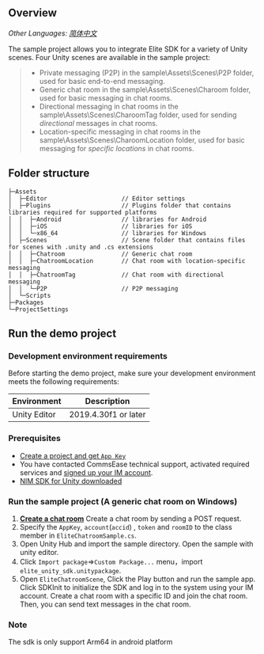 ## Overview
_Other Languages: [简体中文](README_zh_CN.md)_

The sample project allows you to integrate Elite SDK for a variety of Unity scenes. Four Unity scenes are available in the sample project:

>* Private messaging (P2P) in the sample\Assets\Scenes\P2P folder, used for basic end-to-end messaging.
>* Generic chat room in the sample\Assets\Scenes\Charoom folder, used for basic messaging in chat rooms.
>* Directional messaging in chat rooms in the sample\Assets\Scenes\CharoomTag folder, used for sending *directional* messages in chat rooms.
>* Location-specific messaging in chat rooms in the sample\Assets\Scenes\CharoomLocation folder, used for basic messaging for *specific locations* in chat rooms.

## Folder structure
```
├─Assets
│  ├─Editor                     // Editor settings
│  ├─Plugins                    // Plugins folder that contains libraries required for supported platforms
│  │  ├─Android                 // libraries for Android
│  │  ├─iOS                     // libraries for iOS
│  │  └─x86_64                  // libraries for Windows
│  ├─Scenes                     // Scene folder that contains files for scenes with .unity and .cs extensions
│  │  ├─Chatroom                // Generic chat room
│  │  ├─ChatroomLocation        // Chat room with location-specific messaging
│  │  ├─ChatroomTag             // Chat room with directional messaging
│  │  └─P2P                     // P2P messaging
│  └─Scripts
├─Packages
└─ProjectSettings
```

## Run the demo project

### Development environment requirements

Before starting the demo project, make sure your development environment meets the following requirements:

| Environment | Description |
|--------|--------|
| Unity Editor | 2019.4.30f1 or later |


### Prerequisites

- [Create a project and get `App Key`](https://doc.yunxin.163.com/nertc/docs/DE3NDM0NTI?platform=unity)
- You have contacted CommsEase technical support, activated required services and [signed up your IM account](https://doc.yunxin.163.com/messaging/docs/jMwMTQxODk?platform=android).
- [NIM SDK for Unity downloaded](https://yx-web-nosdn.netease.im/package/1663060266301/elite_unity_sdk_0.3.0.7z?download=elite_unity_sdk_0.3.0.7z)

### Run the sample project (A generic chat room on Windows)
1. [**Create a chat room**](https://doc.yunxin.163.com/messaging/docs/jA0MzQxOTI?platform=server)
Create a chat room by sending a POST request.
2. Specify the `AppKey`, `account`(`accid`) , `token` and `roomID` to the class member in `EliteChatroomSample.cs`.
3. Open Unity Hub and import the sample directory. Open the sample with unity editor.
4. Click `Import package`=>`Custom Package...` menu，import `elite_unity_sdk.unitypackage`.
5. Open `EliteChatroomScene`, Click the Play button and run the sample app. Click SDKInit to initialize the SDK and log in to the system using your IM account. Create a chat room with a specific ID and join the chat room. Then, you can send text messages in the chat room.

### Note
The sdk is only support Arm64 in android platform
